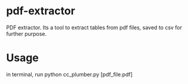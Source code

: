 # pdf-extractor

 PDF extractor. Its a tool to extract tables from pdf files, saved to csv for further purpose. 

# Usage
in terminal, run python cc_plumber.py [pdf_file.pdf]
